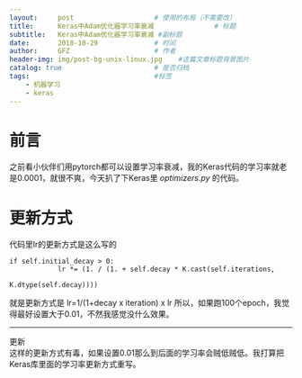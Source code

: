 ```yaml
---
layout:     post                    # 使用的布局（不需要改）
title:      Keras中Adam优化器学习率衰减               # 标题 
subtitle:   Keras中Adam优化器学习率衰减 #副标题
date:       2018-10-29              # 时间
author:     GFZ                     # 作者
header-img: img/post-bg-unix-linux.jpg    #这篇文章标题背景图片
catalog: true                       # 是否归档
tags:                               #标签
    - 机器学习
    - keras
---
```

# 前言
之前看小伙伴们用pytorch都可以设置学习率衰减，我的Keras代码的学习率就老是0.0001，就很不爽，今天扒了下Keras里 *optimizers.py* 的代码。
# 更新方式
代码里lr的更新方式是这么写的
```
if self.initial_decay > 0:
            lr *= (1. / (1. + self.decay * K.cast(self.iterations,
                                                  K.dtype(self.decay))))
```
就是更新方式是 lr=1/(1+decay x iteration) x lr
所以，如果跑100个epoch，我觉得最好设置大于0.01，不然我感觉没什么效果。  

---
更新  
这样的更新方式有毒，如果设置0.01那么到后面的学习率会贼低贼低。我打算把Keras库里面的学习率更新方式重写。